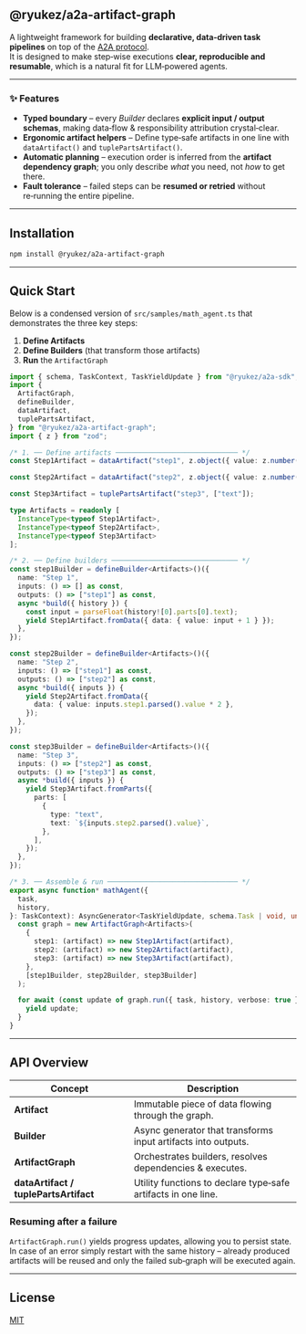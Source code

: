 ## @ryukez/a2a-artifact-graph

A lightweight framework for building **declarative, data‑driven task pipelines** on top of the [A2A protocol](https://github.com/a2a-protocol).  
It is designed to make step‑wise executions **clear, reproducible and resumable**, which is a natural fit for LLM‑powered agents.

---

### ✨ Features

- **Typed boundary** – every _Builder_ declares **explicit input / output schemas**,
  making data‑flow & responsibility attribution crystal‑clear.
- **Ergonomic artifact helpers** – Define type‑safe artifacts in one line with `dataArtifact()` and `tuplePartsArtifact()`.
- **Automatic planning** – execution order is inferred from the **artifact dependency graph**;
  you only describe _what_ you need, not _how_ to get there.
- **Fault tolerance** – failed steps can be **resumed or retried** without re‑running the entire pipeline.

---

## Installation

```bash
npm install @ryukez/a2a-artifact-graph
```

---

## Quick Start

Below is a condensed version of `src/samples/math_agent.ts` that demonstrates the three key steps:

1. **Define Artifacts**
2. **Define Builders** (that transform those artifacts)
3. **Run** the `ArtifactGraph`

```ts
import { schema, TaskContext, TaskYieldUpdate } from "@ryukez/a2a-sdk";
import {
  ArtifactGraph,
  defineBuilder,
  dataArtifact,
  tuplePartsArtifact,
} from "@ryukez/a2a-artifact-graph";
import { z } from "zod";

/* 1. ── Define artifacts ────────────────────────────── */
const Step1Artifact = dataArtifact("step1", z.object({ value: z.number() }));

const Step2Artifact = dataArtifact("step2", z.object({ value: z.number() }));

const Step3Artifact = tuplePartsArtifact("step3", ["text"]);

type Artifacts = readonly [
  InstanceType<typeof Step1Artifact>,
  InstanceType<typeof Step2Artifact>,
  InstanceType<typeof Step3Artifact>
];

/* 2. ── Define builders ─────────────────────────────── */
const step1Builder = defineBuilder<Artifacts>()({
  name: "Step 1",
  inputs: () => [] as const,
  outputs: () => ["step1"] as const,
  async *build({ history }) {
    const input = parseFloat(history![0].parts[0].text);
    yield Step1Artifact.fromData({ data: { value: input + 1 } });
  },
});

const step2Builder = defineBuilder<Artifacts>()({
  name: "Step 2",
  inputs: () => ["step1"] as const,
  outputs: () => ["step2"] as const,
  async *build({ inputs }) {
    yield Step2Artifact.fromData({
      data: { value: inputs.step1.parsed().value * 2 },
    });
  },
});

const step3Builder = defineBuilder<Artifacts>()({
  name: "Step 3",
  inputs: () => ["step2"] as const,
  outputs: () => ["step3"] as const,
  async *build({ inputs }) {
    yield Step3Artifact.fromParts({
      parts: [
        {
          type: "text",
          text: `${inputs.step2.parsed().value}`,
        },
      ],
    });
  },
});

/* 3. ── Assemble & run ──────────────────────────────── */
export async function* mathAgent({
  task,
  history,
}: TaskContext): AsyncGenerator<TaskYieldUpdate, schema.Task | void, unknown> {
  const graph = new ArtifactGraph<Artifacts>(
    {
      step1: (artifact) => new Step1Artifact(artifact),
      step2: (artifact) => new Step2Artifact(artifact),
      step3: (artifact) => new Step3Artifact(artifact),
    },
    [step1Builder, step2Builder, step3Builder]
  );

  for await (const update of graph.run({ task, history, verbose: true })) {
    yield update;
  }
}
```

---

## API Overview

| Concept                               | Description                                                   |
| ------------------------------------- | ------------------------------------------------------------- |
| **Artifact**                          | Immutable piece of data flowing through the graph.            |
| **Builder**                           | Async generator that transforms input artifacts into outputs. |
| **ArtifactGraph**                     | Orchestrates builders, resolves dependencies & executes.      |
| **dataArtifact / tuplePartsArtifact** | Utility functions to declare type‑safe artifacts in one line. |

### Resuming after a failure

`ArtifactGraph.run()` yields progress updates, allowing you to persist state.  
In case of an error simply restart with the same history – already produced artifacts will be reused and only the failed sub‑graph will be executed again.

---

## License

[MIT](LICENSE)

